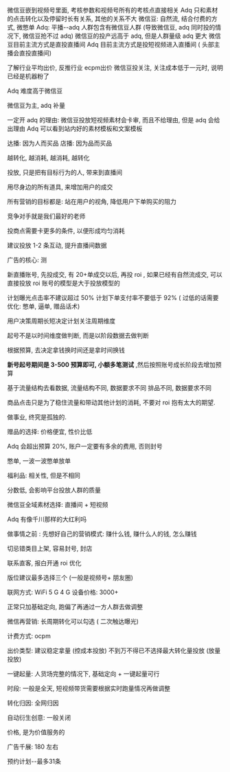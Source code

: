 微信豆嵌到视频号里面, 考核参数和视频号所有的考核点直接相关
Adq 只和素材的点击转化以及停留时长有关系, 其他的关系不大
	微信豆: 自然流, 结合付费的方式, 微憋单
	Adq: 平播--adq 人群包含有微信豆人群 (导致微信豆, adq 同时投的情况下, 微信豆抢不过 adq)
	微信豆的投产远高于 adq, 但是人群量级 adq 更大
微信豆目前主流方式是直投直播间
Adq 目前主流方式是投短视频进入直播间 ( 头部主播会直投直播间)


了解行业平均出价, 反推行业 ecpm出价
微信豆投关注, 关注成本低于一元时, 说明已经是机器粉了 

Adq 难度高于微信豆

微信豆为主, adq 补量

一定开 adq 的理由: 
微信豆投放短视频素材会卡审, 而且不给理由, 但是 adq 会给出理由
Adq 可以看到站内好的素材模板和文案模板

达播: 因为人而买品
店播: 因为品而买品

越转化, 越消耗,  越消耗, 越转化

投放, 只是把有目标行为的人, 带来到直播间

用尽身边的所有道具, 来增加用户的成交

所有营销的目标都是: 站在用户的视角, 降低用户下单购买的阻力

竞争对手就是我们最好的老师

投商点需要卡更多的条件, 以便形成均匀消耗

建议投放 1-2 条互动, 提升直播间数据

广告的核心: 测

新直播账号, 先投成交, 有 20+单成交以后, 再投 roi ,  如果已经有自然流成交, 可以直接投放 roi
账号的模型是大于投放模型的

计划曝光点击率不建议超过 50%
计划下单支付率不要低于 92% ( 过低的话需要优化: 憋单, 逼单, 赠品话术)

用户决策周期长短决定计划关注周期维度

起号不是以时间维度做判断, 而是以阶段数据去做判断

根据预算, 去决定拿钱换时间还是拿时间换钱

**新号起号期间是 3-500 预算即可, 小额多笔测试** ,然后按照账号成长阶段去增加预算

基于流量结构去看数据, 流量结构不同, 数据要求不同
排品不同, 数据要求不同

商品点击只是为了稳住流量和带动其他计划的消耗, 不要对 roi 抱有太大的期望. 

做事业, 终究是孤独的.

赠品的选择: 价格便宜, 性价比低

Adq 会超出预算 20%,  账户一定要有多余的费用, 否则封号

憋单, 一波一波憋单放单

福利品: 相关性, 但是不相同

分数低, 会影响平台投放人群的质量

微信豆全域素材选择: 直播间 + 短视频

Adq 有像千川那样的大红利吗


做事情之前 :
先想好自己的营销模式:  赚什么钱, 赚什么人的钱, 怎么赚钱

切忌错类目上架, 容易封号, 封店

联系直客, 报白开通 roi 优化

版位建议最多选择三个 (一般是视频号+ 朋友圈)

联网方式: WiFi   5 G    4 G
设备价格:  3000+

正常只加基础定向,  跑偏了再通过一方人群去做调整

微信再营销: 长周期转化可以勾选 ( 二次触达曝光)

计费方式: ocpm

出价类型: 建议稳定拿量 (控成本投放)     不到万不得已不选择最大转化量投放 (放量投放)

一键起量:  人货场完整的情况下, 基础定向 + 一键起量可行

时段: 一般是全天, 短视频带货需要根据实时跑量情况再做调整

转化归因: 全网归因

自动衍生创意: 一般关闭

价格, 是为价值服务的

广告千展: 180 左右

预约计划--最多31条


